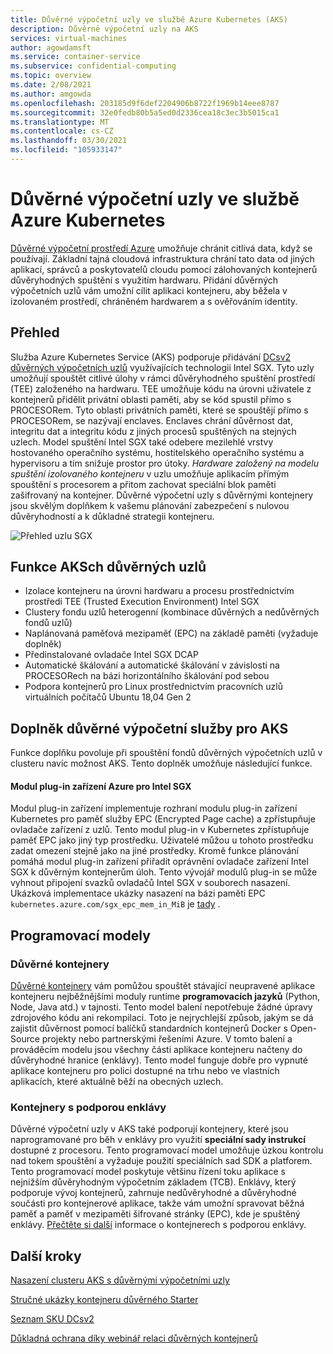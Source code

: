 ```yaml
---
title: Důvěrné výpočetní uzly ve službě Azure Kubernetes (AKS)
description: Důvěrné výpočetní uzly na AKS
services: virtual-machines
author: agowdamsft
ms.service: container-service
ms.subservice: confidential-computing
ms.topic: overview
ms.date: 2/08/2021
ms.author: amgowda
ms.openlocfilehash: 203185d9f6def2204906b8722f1969b14eee8787
ms.sourcegitcommit: 32e0fedb80b5a5ed0d2336cea18c3ec3b5015ca1
ms.translationtype: MT
ms.contentlocale: cs-CZ
ms.lasthandoff: 03/30/2021
ms.locfileid: "105933147"
---
```

# <a name="confidential-computing-nodes-on-azure-kubernetes-service"></a>Důvěrné výpočetní uzly ve službě Azure Kubernetes

[Důvěrné výpočetní prostředí Azure](overview.md) umožňuje chránit citlivá data, když se používají. Základní tajná cloudová infrastruktura chrání tato data od jiných aplikací, správců a poskytovatelů cloudu pomocí zálohovaných kontejnerů důvěryhodných spuštění s využitím hardwaru. Přidání důvěrných výpočetních uzlů vám umožní cílit aplikaci kontejneru, aby běžela v izolovaném prostředí, chráněném hardwarem a s ověřováním identity.

## <a name="overview"></a>Přehled

Služba Azure Kubernetes Service (AKS) podporuje přidávání [DCsv2 důvěrných výpočetních uzlů](confidential-computing-enclaves.md) využívajících technologii Intel SGX. Tyto uzly umožňují spouštět citlivé úlohy v rámci důvěryhodného spuštění prostředí (TEE) založeného na hardwaru. TEE umožňuje kódu na úrovni uživatele z kontejnerů přidělit privátní oblasti paměti, aby se kód spustil přímo s PROCESORem. Tyto oblasti privátních paměti, které se spouštějí přímo s PROCESORem, se nazývají enclaves. Enclaves chrání důvěrnost dat, integritu dat a integritu kódu z jiných procesů spuštěných na stejných uzlech. Model spuštění Intel SGX také odebere mezilehlé vrstvy hostovaného operačního systému, hostitelského operačního systému a hypervisoru a tím snižuje prostor pro útoky. *Hardware založený na modelu spuštění izolovaného kontejneru* v uzlu umožňuje aplikacím přímým spouštění s procesorem a přitom zachovat speciální blok paměti zašifrovaný na kontejner. Důvěrné výpočetní uzly s důvěrnými kontejnery jsou skvělým doplňkem k vašemu plánování zabezpečení s nulovou důvěryhodností a k důkladné strategii kontejneru.

![Přehled uzlu SGX](./media/confidential-nodes-aks-overview/sgxaksnode.jpg)

## <a name="aks-confidential-nodes-features"></a>Funkce AKSch důvěrných uzlů

- Izolace kontejneru na úrovni hardwaru a procesu prostřednictvím prostředí TEE (Trusted Execution Environment) Intel SGX 
- Clustery fondu uzlů heterogenní (kombinace důvěrných a nedůvěrných fondů uzlů)
- Naplánovaná paměťová mezipaměť (EPC) na základě paměti (vyžaduje doplněk)
- Předinstalované ovladače Intel SGX DCAP
- Automatické škálování a automatické škálování v závislosti na PROCESORech na bázi horizontálního škálování pod sebou
- Podpora kontejnerů pro Linux prostřednictvím pracovních uzlů virtuálních počítačů Ubuntu 18,04 Gen 2

## <a name="confidential-computing-add-on-for-aks"></a>Doplněk důvěrné výpočetní služby pro AKS
Funkce doplňku povoluje při spouštění fondů důvěrných výpočetních uzlů v clusteru navíc možnost AKS. Tento doplněk umožňuje následující funkce.

#### <a name="azure-device-plugin-for-intel-sgx"></a>Modul plug-in zařízení Azure pro Intel SGX <a id="sgx-plugin"></a>

Modul plug-in zařízení implementuje rozhraní modulu plug-in zařízení Kubernetes pro paměť služby EPC (Encrypted Page cache) a zpřístupňuje ovladače zařízení z uzlů. Tento modul plug-in v Kubernetes zpřístupňuje paměť EPC jako jiný typ prostředku. Uživatelé můžou u tohoto prostředku zadat omezení stejně jako na jiné prostředky. Kromě funkce plánování pomáhá modul plug-in zařízení přiřadit oprávnění ovladače zařízení Intel SGX k důvěrným kontejnerům úloh. Tento vývojář modulů plug-in se může vyhnout připojení svazků ovladačů Intel SGX v souborech nasazení. Ukázková implementace ukázky nasazení na bázi paměti EPC `kubernetes.azure.com/sgx_epc_mem_in_MiB` je [tady](https://github.com/Azure-Samples/confidential-computing/blob/main/containersamples/helloworld/helm/templates/helloworld.yaml) .


## <a name="programming-models"></a>Programovací modely

### <a name="confidential-containers"></a>Důvěrné kontejnery

[Důvěrné kontejnery](confidential-containers.md) vám pomůžou spouštět stávající neupravené aplikace kontejneru nejběžnějšími moduly runtime **programovacích jazyků** (Python, Node, Java atd.) v tajnosti. Tento model balení nepotřebuje žádné úpravy zdrojového kódu ani rekompilaci. Toto je nejrychlejší způsob, jakým se dá zajistit důvěrnost pomocí balíčků standardních kontejnerů Docker s Open-Source projekty nebo partnerskými řešeními Azure. V tomto balení a prováděcím modelu jsou všechny části aplikace kontejneru načteny do důvěryhodné hranice (enklávy). Tento model funguje dobře pro vypnuté aplikace kontejneru pro polici dostupné na trhu nebo ve vlastních aplikacích, které aktuálně běží na obecných uzlech.

### <a name="enclave-aware-containers"></a>Kontejnery s podporou enklávy
Důvěrné výpočetní uzly v AKS také podporují kontejnery, které jsou naprogramované pro běh v enklávy pro využití **speciální sady instrukcí** dostupné z procesoru. Tento programovací model umožňuje úzkou kontrolu nad tokem spouštění a vyžaduje použití speciálních sad SDK a platforem. Tento programovací model poskytuje většinu řízení toku aplikace s nejnižším důvěryhodným výpočetním základem (TCB). Enklávy, který podporuje vývoj kontejnerů, zahrnuje nedůvěryhodné a důvěryhodné součásti pro kontejnerové aplikace, takže vám umožní spravovat běžná paměť a paměť v mezipaměti šifrované stránky (EPC), kde je spuštěný enklávy. [Přečtěte si další](enclave-aware-containers.md) informace o kontejnerech s podporou enklávy.

## <a name="next-steps"></a>Další kroky

[Nasazení clusteru AKS s důvěrnými výpočetními uzly](./confidential-nodes-aks-get-started.md)

[Stručné ukázky kontejneru důvěrného Starter](https://github.com/Azure-Samples/confidential-container-samples)

[Seznam SKU DCsv2](../virtual-machines/dcv2-series.md)

[Důkladná ochrana díky webinář relaci důvěrných kontejnerů](https://www.youtube.com/watch?reload=9&v=FYZxtHI_Or0&feature=youtu.be)

<!-- LINKS - external -->
[Azure Attestation]: ../attestation/index.yml


<!-- LINKS - internal -->
[DC Virtual Machine]: /confidential-computing/virtual-machine-solutions
